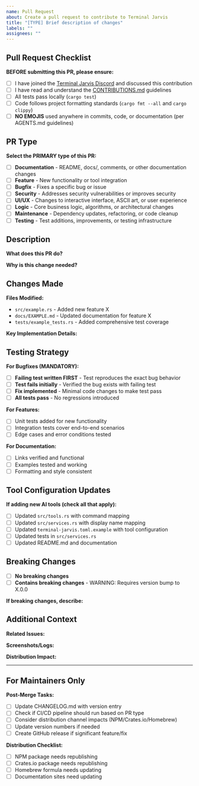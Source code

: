 ```yaml
---
name: Pull Request
about: Create a pull request to contribute to Terminal Jarvis
title: "[TYPE] Brief description of changes"
labels: ""
assignees: ""
---
```


## Pull Request Checklist

**BEFORE submitting this PR, please ensure:**

- [ ] I have joined the [Terminal Jarvis Discord](https://discord.gg/WteQm6MTZW) and discussed this contribution
- [ ] I have read and understand the [CONTRIBUTIONS.md](docs/CONTRIBUTIONS.md) guidelines
- [ ] All tests pass locally (`cargo test`)
- [ ] Code follows project formatting standards (`cargo fmt --all` and `cargo clippy`)
- [ ] **NO EMOJIS** used anywhere in commits, code, or documentation (per AGENTS.md guidelines)

## PR Type

**Select the PRIMARY type of this PR:**

- [ ] **Documentation** - README, docs/, comments, or other documentation changes
- [ ] **Feature** - New functionality or tool integration
- [ ] **Bugfix** - Fixes a specific bug or issue
- [ ] **Security** - Addresses security vulnerabilities or improves security
- [ ] **UI/UX** - Changes to interactive interface, ASCII art, or user experience
- [ ] **Logic** - Core business logic, algorithms, or architectural changes
- [ ] **Maintenance** - Dependency updates, refactoring, or code cleanup
- [ ] **Testing** - Test additions, improvements, or testing infrastructure

## Description

**What does this PR do?**

<!-- Provide a clear, concise description of your changes -->

**Why is this change needed?**

<!-- Explain the motivation or problem this PR solves -->

## Changes Made

**Files Modified:**

<!-- List the key files you changed and why -->

- `src/example.rs` - Added new feature X
- `docs/EXAMPLE.md` - Updated documentation for feature X
- `tests/example_tests.rs` - Added comprehensive test coverage

**Key Implementation Details:**

<!-- Highlight important technical decisions or approaches -->

## Testing Strategy

**For Bugfixes (MANDATORY):**

- [ ] **Failing test written FIRST** - Test reproduces the exact bug behavior
- [ ] **Test fails initially** - Verified the bug exists with failing test
- [ ] **Fix implemented** - Minimal code changes to make test pass
- [ ] **All tests pass** - No regressions introduced

**For Features:**

- [ ] Unit tests added for new functionality
- [ ] Integration tests cover end-to-end scenarios
- [ ] Edge cases and error conditions tested

**For Documentation:**

- [ ] Links verified and functional
- [ ] Examples tested and working
- [ ] Formatting and style consistent

## Tool Configuration Updates

**If adding new AI tools (check all that apply):**

- [ ] Updated `src/tools.rs` with command mapping
- [ ] Updated `src/services.rs` with display name mapping
- [ ] Updated `terminal-jarvis.toml.example` with tool configuration
- [ ] Updated tests in `src/services.rs`
- [ ] Updated README.md and documentation

## Breaking Changes

- [ ] **No breaking changes**
- [ ] **Contains breaking changes** - WARNING: Requires version bump to X.0.0

**If breaking changes, describe:**

<!-- What will break and how users should migrate -->

## Additional Context

**Related Issues:**

<!-- Link any related GitHub issues or Discord discussions -->

**Screenshots/Logs:**

<!-- For UI changes or bug fixes, include relevant screenshots or logs -->

**Distribution Impact:**

<!-- Note: Contributors cannot publish to npm/crates.io/homebrew - maintainer will handle -->

---

## For Maintainers Only

**Post-Merge Tasks:**

- [ ] Update CHANGELOG.md with version entry
- [ ] Check if CI/CD pipeline should run based on PR type
- [ ] Consider distribution channel impacts (NPM/Crates.io/Homebrew)
- [ ] Update version numbers if needed
- [ ] Create GitHub release if significant feature/fix

**Distribution Checklist:**

- [ ] NPM package needs republishing
- [ ] Crates.io package needs republishing
- [ ] Homebrew formula needs updating
- [ ] Documentation sites need updating
